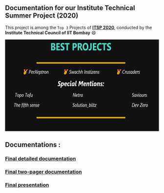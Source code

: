 ## Documentation for our Institute Technical Summer Project (2020)

This project is among the ```Top 3``` Projects of [**ITSP 2020**](https://www.tech-iitb.org/itsp2020/certificate/), conducted by the **Institute Technical Council of IIT Bombay** :smile:

<p align="center">
	<img src="/itsp.JPG" height="300"/>
</p>

## Documentations :

### [Final detailed documentation](Final-Documentation.pdf)
### [Final two-pager documentation](Two-Pager-Documentation.pdf)
### [Final presentation](Presentation.pdf)
